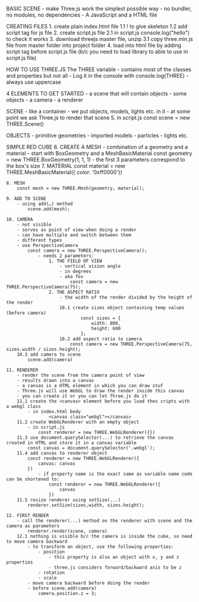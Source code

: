BASIC SCENE 
	- make Three.js work the simplest possible way
	- no bundler, no modules, no dependencies 
	- A JavaScript and a HTML file

CREATING FILES 
	 1. create plain index.html file 
	 	1.1 ! to give skeleton 
	 	1.2 add script tag for js file 
	 		<script src="./script.js"></script>
	 2. create script.js file 
		2.1 in script.js console.log("hello") to check it works 
	 3. download threejs master file, unzip 
	 	3.1 copy three.min.js file from master folder into project folder 
	 4. load into html file by adding script tag before script.js file (b/c you need to load library to able to use in script.js file)

HOW TO USE THREE.JS
	The THREE variable 
		- contains most of the classes and properties but not all 
		- Log it in the console with console.log(THREE)
		- always use uppercase 

4 ELEMENTS TO GET STARTED 
	- a scene that will contain objects
	- some objects
	- a camera
	- a renderer  
	
SCENE 
	- like a container 
	- we put objects, models, lights etc. in it 
	- at some point we ask Three.js to render that scene 
	5. in script.js 
		const scene = new THREE.Scene()

OBJECTS
	- primitive geometries 
	- imported models 
	- particles 
	- lights etc. 

SIMPLE RED CUBE 
	6. CREATE A MESH
		- combination of a geometry and a material 
		- start with BoxGeometry and a MeshBasicMaterial
			const geometry = new THREE.BoxGeometry(1, 1, 1)
		- the first 3 parameters correspond to the box's size
	7. MATERIAL
		const material = new THREE.MeshBasicMaterial({ color: '0xff0000'})
	
	8. MESH
		const mesh = new THREE.Mesh(geometry, material);
	
	9. ADD TO SCENE 
		- using add(…) method 
			scene.add(mesh);
	
	10. CAMERA
		- not visible 
		- serves as point of view when doing a render
		- can have multiple and switch between them 
		- different types 
		- use PerspectiveCamera 
			const camera = new THREE.PerspectiveCamera();
				- needs 2 parameters:
					1. THE FIELD OF VIEW
						- vertical vision angle
						- in degrees 
						- aka fov 
							const camera = new THREE.PerspectiveCamera(75);
					2. THE ASPECT RATIO 
						- the width of the render divided by the height of the render 
						10.1 create sizes object containing temp values (before camera)
								const sizes = {
								    width: 800,
								    height: 600
								};
						10.2 add aspect ratio to camera 
							const camera = new THREE.PerspectiveCamera(75, sizes.width / sizes.height);
		10.3 add camera to scene 
			scene.add(camera)
	
	11. RENDERER
		- render the scene from the camera point of view 
		- results drawn into a canvas
		- a canvas is a HTML element in which you can draw stuf 
		- Three.js will use WebGL to draw the render inside this canvas 
		- you can create it or you can let Three.js do it 
		11.1 create the <canvas> element before you load thes cripts with a webgl class
			- in index.html body 
				    <canvas class="webgl"></canvas>
		11.2 create WebGLRenderer with an empty object 
			- in script.js 
				const renderer = new THREE.WebGLRenderer({})
		11.3 use document.querySelector(...) to retrieve the canvas created in HTML and store it in a canvas variable
			const canvas = document.querySelector('.webgl');
		11.4 add canvas to renderer object 
			const renderer = new THREE.WebGLRenderer({
			    canvas: canvas
			})
				- if property name is the exact same as variable name code can be shortened to: 
					const renderer = new THREE.WebGLRenderer({
					    canvas
					})
		11.5 resize renderer using setSize(...)
			renderer.setSize(sizes,width, sizes.height);
	
	12. FIRST RENDER
		- call the renderer(...) method on the renderer with scene and the camera as parameters
			renderer.render(scene, camera)
		12.1 nothing is visible b/c the camera is inside the cube, so need to move camera backward
			- to transform an object, use the following properties:
				- position
					- this property is also an object with x, y and z properties 
					- three.js considers forward/backward axis to be z 
				- rotation 
				- scale
			- move camera backward before doing the render 
			- before scene.add(camera)
				camera.position.z = 3;
